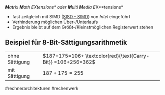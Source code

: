 ***M**atrix **M**ath E**X**tensions* oder ***M**ulti **M**edia E**X**tensions*

* fast zeitgleich mit SIMD ([SISD - SIMD](SISD%20-%20SIMD.md)) von *Intel* eingeführt
* Verhinderung möglichen Über-/Unterlaufs
* Ergebnis bleibt auf dem Größt-/Kleinstmöglichen Registerwert stehen

## Beispiel für 8-Bit-Sättigungsarithmetik

|||
|--|--|
|ohne Sättigung|$187+175=106+ \textcolor{red}{\text{Carry-Bit}} =106+256=362$|
|mit Sättigung|$187+175=255$|

\#rechnerarchitekturen #rechenwerk 
